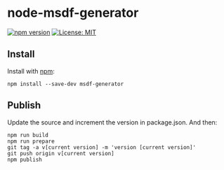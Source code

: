 # node-msdf-generator
[![npm version](https://badge.fury.io/js/msdf-generator.svg)](https://badge.fury.io/js/msdf-generator)
[![License: MIT](https://img.shields.io/badge/License-MIT-yellow.svg)](https://opensource.org/licenses/MIT)

## Install

Install with [npm](https://www.npmjs.com/):

    npm install --save-dev msdf-generator


## Publish

Update the source and increment the version in package.json.
And then:

    npm run build
    npm run prepare
    git tag -a v[current version] -m 'version [current version]'
    git push origin v[current version]
    npm publish